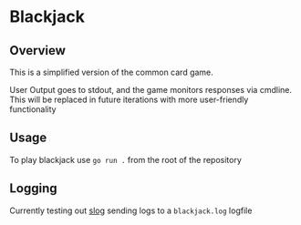 # Blackjack

## Overview
This is a simplified version of the common card game. 

User Output goes to stdout, and the game monitors responses via cmdline. This will be replaced in future iterations with more user-friendly functionality


## Usage
To play blackjack use `go run .` from the root of the repository

## Logging
Currently testing out [slog](https://betterstack.com/community/guides/logging/logging-in-go/#structured-logging-in-go-with-slog) sending logs to a `blackjack.log` logfile
